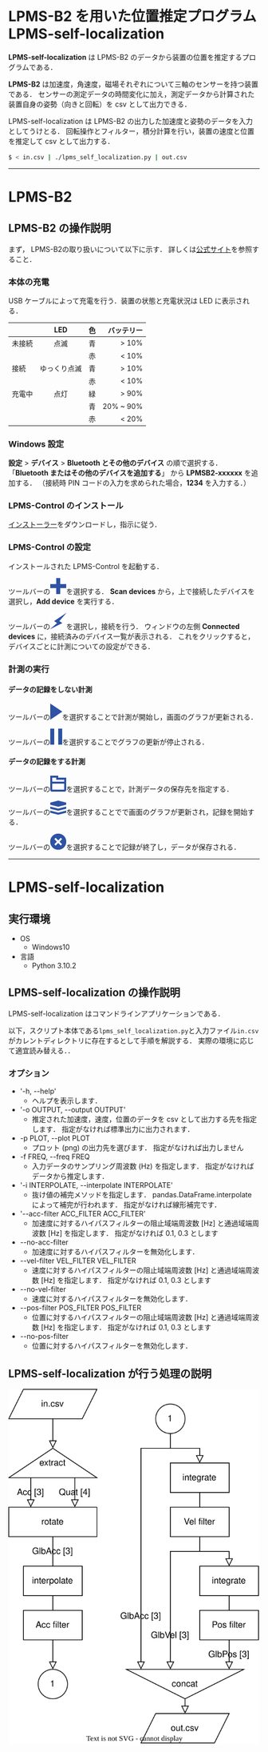 # LPMS-B2 を用いた位置推定プログラム LPMS-self-localization

**LPMS-self-localization** は LPMS-B2 のデータから装置の位置を推定するプログラムである．

**LPMS-B2** は加速度，角速度，磁場それぞれについて三軸のセンサーを持つ装置である．
センサーの測定データの時間変化に加え，測定データから計算された装置自身の姿勢（向きと回転）を csv として出力できる．

LPMS-self-localization は LPMS-B2 の出力した加速度と姿勢のデータを入力としてうけとる．
回転操作とフィルター，積分計算を行い，装置の速度と位置を推定して csv として出力する．

```sh
$ < in.csv | ./lpms_self_localization.py | out.csv
```

---

# LPMS-B2

## LPMS-B2 の操作説明

まず， LPMS-B2の取り扱いについて以下に示す．
詳しくは[公式サイト](https://lp-research.com/9-axis-bluetooth-imu-lpmsb2-series/)を参照すること．

### 本体の充電

USB ケーブルによって充電を行う．装置の状態と充電状況は LED に表示される．

|      |LED         |色|バッテリー|
|------|:----------:|--|---------:|
|未接続|点滅        |青|> 10%     |
|      |            |赤|< 10%     |
|接続  |ゆっくり点滅|青|> 10%     |
|      |            |赤|< 10%     |
|充電中|点灯        |緑|> 90%     |
|      |            |青|20% ~ 90% |
|      |            |赤|< 20%     |

### Windows 設定

**設定** > **デバイス** > **Bluetooth とその他のデバイス** の順で選択する．
「**Bluetooth またはその他のデバイスを追加する**」 から **LPMSB2-xxxxxx** を追加する．
（接続時 PIN コードの入力を求められた場合，**1234** を入力する．）

### LPMS-Control のインストール

[インストーラー](https://lp-software-downloads.s3-ap-northeast-1.amazonaws.com/LPMS/LPMS-Control/OpenMAT-1.3.5-Setup-Build20180418.exe)をダウンロードし，指示に従う．

### LPMS-Control の設定

インストールされた LPMS-Control を起動する．

ツールバーの![Add / remove sensor](./img/icons/plus_32x32.png "Add / remove sensor")を選択する．
**Scan devices** から，上で接続したデバイスを選択し，**Add device** を実行する．

ツールバーの![Connect](./img/icons/bolt_32x32.png)を選択し，接続を行う．
ウィンドウの左側 **Connected devices** に，接続済みのデバイス一覧が表示される．
これをクリックすると，デバイスごとに計測についての設定ができる．

### 計測の実行

#### データの記録をしない計測

ツールバーの![Start measurement](./img/icons/play_24x32.png)を選択することで計測が開始し，画面のグラフが更新される．

ツールバーの![Stop measurement](./img/icons/pause_24x32.png)を選択することでグラフの更新が停止される．

#### データの記録をする計測

ツールバーの![Browse record file](./img/icons/folder_stroke_32x32.png)を選択することで，計測データの保存先を指定する．

ツールバーの![Record data](./img/icons/layers_32x28.png)を選択することでで画面のグラフが更新され，記録を開始する．

ツールバーの![Stop recording](./img/icons/x_alt_32x32.png)を選択することで記録が終了し，データが保存される．

---

# LPMS-self-localization

## 実行環境

- OS
    - Windows10
- 言語
    - Python 3.10.2

## LPMS-self-localization の操作説明

LPMS-self-localization はコマンドラインアプリケーションである．

以下，スクリプト本体である`lpms_self_localization.py`と入力ファイル`in.csv`がカレントディレクトリに存在するとして手順を解説する．
実際の環境に応じて適宜読み替える．．

### オプション

- '-h, --help'
    - ヘルプを表示します．
- '-o OUTPUT, --output OUTPUT'
    - 推定された加速度，速度，位置のデータを csv として出力する先を指定します． 指定がなければ標準出力に出力されます．
- -p PLOT, --plot PLOT
    - プロット (png) の出力先を選びます． 指定がなければ出力しません
- -f FREQ, --freq FREQ
    - 入力データのサンプリング周波数 (Hz) を指定します． 指定がなければデータから推定します．
- '-i INTERPOLATE, --interpolate INTERPOLATE'
    -   抜け値の補完メソッドを指定します． pandas.DataFrame.interpolate によって補完が行われます． 指定がなければ線形補完です．
- '--acc-filter ACC_FILTER ACC_FILTER'
    -  加速度に対するハイパスフィルターの阻止域端周波数 [Hz] と通過域端周波数 [Hz] を指定します． 指定がなければ 0.1, 0.3 とします
- --no-acc-filter
    - 加速度に対するハイパスフィルターを無効化します．
- --vel-filter VEL_FILTER VEL_FILTER
    - 速度に対するハイパスフィルターの阻止域端周波数 [Hz] と通過域端周波数 [Hz] を指定します． 指定がなければ 0.1, 0.3 とします
- --no-vel-filter
    - 速度に対するハイパスフィルターを無効化します．
- --pos-filter POS_FILTER POS_FILTER
    - 位置に対するハイパスフィルターの阻止域端周波数 [Hz] と通過域端周波数 [Hz] を指定します． 指定がなければ 0.1, 0.3 とします
- --no-pos-filter
    - 位置に対するハイパスフィルターを無効化します．

## LPMS-self-localization が行う処理の説明

![flowchart](./img/flowchart.svg)

